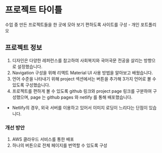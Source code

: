 # 프로젝트 타이틀

수업 중 만든 프로젝트들을 한 곳에 모아 보기 편하도록 사이트를 구성 - 개인 포트폴리오

## 프로젝트 정보

1. 디자인은 다양한 레퍼런스를 참고하여 사회복지와 국어국문 전공을 살리는 방향으로 설정했습니다.
2. Navigation 구성을 위해 리액트 Material UI 사용 방법을 알아보고 배웠습니다.
3. 언어 수준을 나타내기 위해 project 섹션에서는 버튼을 추가해 3가지 언어로 볼 수 있도록 구성했습니다.
4. 프로젝트를 편하게 볼 수 있도록 github 링크와 project page 링크를 구분하여 구성했으며, page 는 github pages 와 netlify 를 통해 배포했습니다.

* Netlify의 경우, 외국 서버를 이용하고 있어서 이미지 로딩이 느리다는 단점이 있습니다.

### 개선 방안

1. AWS 클라우드 서비스를 통한 배포
2. 하나의 버튼으로 전체 페이지를 번역할 수 있도록 구성
